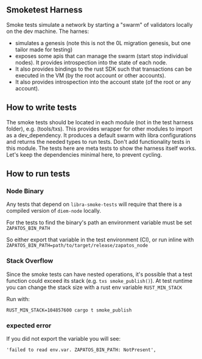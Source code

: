 
## Smoketest Harness
Smoke tests simulate a network by starting a "swarm" of validators locally on the dev machine. The harnes:
- simulates a genesis (note this is not the 0L migration genesis, but one tailor made for testing)
-  exposes some apis that can manage the swarm (start stop individual nodes).
It provides introspection into the state of each node.
- It also provides bindings to the rust SDK such that transactions can be executed in the VM (by the root account or other accounts).
- It also provides introspection into the account state (of the root or any account).

## How to write tests
The smoke tests should be located in each module (not in the test harness folder), e.g. (tools/txs). This provides wrapper for other modules to import as a dev_dependency. It produces a default swarm with libra configurations and returns the needed types to run tests.
Don't add functionality tests in this module. The tests here are meta tests to show the harness itself works. Let's keep the dependencies minimal here, to prevent cycling.

## How to run tests

### Node Binary
Any tests that depend on `libra-smoke-tests` will require that there is a compiled version of `diem-node` locally.

For the tests to find the binary's path an environment variable must be set `ZAPATOS_BIN_PATH`

So either export that variable in the test environment (CI), or run inline with `ZAPATOS_BIN_PATH=path/to/target/release/zapatos_node`

### Stack Overflow

Since the smoke tests can have nested operations, it's possible that a test function could exceed its stack (e.g. `txs smoke_publish()`). At test runtime you can change the stack size with a rust env variable `RUST_MIN_STACK`

Run with:
```
RUST_MIN_STACK=104857600 cargo t smoke_publish
```

### expected error
If you did not export the variable you will see:
```
'failed to read env.var. ZAPATOS_BIN_PATH: NotPresent',
```